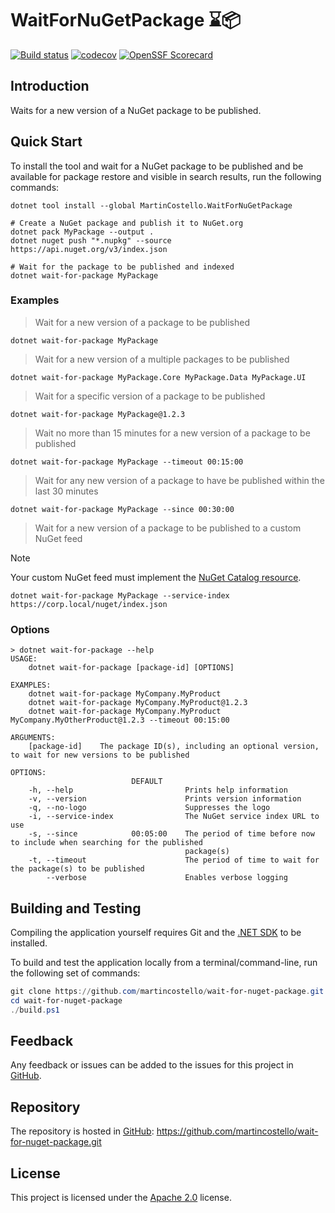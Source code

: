 # WaitForNuGetPackage ⌛📦

<!--
[![NuGet][package-badge]][package-download]
-->

[![Build status][build-badge]][build-status]
[![codecov][coverage-badge]][coverage-report]
[![OpenSSF Scorecard][scorecard-badge]][scorecard-report]

## Introduction

Waits for a new version of a NuGet package to be published.

## Quick Start

To install the tool and wait for a NuGet package to be published
and be available for package restore and visible in search results,
run the following commands:

```console
dotnet tool install --global MartinCostello.WaitForNuGetPackage

# Create a NuGet package and publish it to NuGet.org
dotnet pack MyPackage --output .
dotnet nuget push "*.nupkg" --source https://api.nuget.org/v3/index.json

# Wait for the package to be published and indexed
dotnet wait-for-package MyPackage
```

### Examples

> Wait for a new version of a package to be published

```console
dotnet wait-for-package MyPackage
```

> Wait for a new version of a multiple packages to be published

```console
dotnet wait-for-package MyPackage.Core MyPackage.Data MyPackage.UI
```

> Wait for a specific version of a package to be published

```console
dotnet wait-for-package MyPackage@1.2.3
```

> Wait no more than 15 minutes for a new version of a package to be published

```console
dotnet wait-for-package MyPackage --timeout 00:15:00
```

> Wait for any new version of a package to have be published within the last 30 minutes

```console
dotnet wait-for-package MyPackage --since 00:30:00
```

> Wait for a new version of a package to be published to a custom NuGet feed

> [!NOTE]
> Your custom NuGet feed must implement the [NuGet Catalog resource](https://learn.microsoft.com/nuget/api/catalog-resource).

```console
dotnet wait-for-package MyPackage --service-index https://corp.local/nuget/index.json
```

### Options

```console
> dotnet wait-for-package --help
USAGE:
    dotnet wait-for-package [package-id] [OPTIONS]

EXAMPLES:
    dotnet wait-for-package MyCompany.MyProduct
    dotnet wait-for-package MyCompany.MyProduct@1.2.3
    dotnet wait-for-package MyCompany.MyProduct MyCompany.MyOtherProduct@1.2.3 --timeout 00:15:00

ARGUMENTS:
    [package-id]    The package ID(s), including an optional version, to wait for new versions to be published

OPTIONS:
                           DEFAULT
    -h, --help                         Prints help information
    -v, --version                      Prints version information
    -q, --no-logo                      Suppresses the logo
    -i, --service-index                The NuGet service index URL to use
    -s, --since            00:05:00    The period of time before now to include when searching for the published
                                       package(s)
    -t, --timeout                      The period of time to wait for the package(s) to be published
        --verbose                      Enables verbose logging
```

## Building and Testing

Compiling the application yourself requires Git and the [.NET SDK][dotnet-sdk] to be installed.

To build and test the application locally from a terminal/command-line, run the
following set of commands:

```powershell
git clone https://github.com/martincostello/wait-for-nuget-package.git
cd wait-for-nuget-package
./build.ps1
```

## Feedback

Any feedback or issues can be added to the issues for this project in [GitHub][issues].

## Repository

The repository is hosted in [GitHub][repo]: <https://github.com/martincostello/wait-for-nuget-package.git>

## License

This project is licensed under the [Apache 2.0][license] license.

[build-badge]: https://github.com/martincostello/wait-for-nuget-package/actions/workflows/build.yml/badge.svg?branch=main&event=push
[build-status]: https://github.com/martincostello/wait-for-nuget-package/actions?query=workflow%3Abuild+branch%3Amain+event%3Apush "Continuous Integration for this project"
[coverage-badge]: https://codecov.io/gh/martincostello/wait-for-nuget-package/branch/main/graph/badge.svg
[coverage-report]: https://codecov.io/gh/martincostello/wait-for-nuget-package "Code coverage report for this project"
[dotnet-sdk]: https://dotnet.microsoft.com/download "Download the .NET SDK"
[issues]: https://github.com/martincostello/wait-for-nuget-package/issues "Issues for this project on GitHub.com"
[license]: https://www.apache.org/licenses/LICENSE-2.0.txt "The Apache 2.0 license"
<!--
[package-badge]: https://buildstats.info/nuget/MartinCostello.WaitForNuGetPackage?includePreReleases=false
[package-download]: https://www.nuget.org/packages/MartinCostello.WaitForNuGetPackage "Download MartinCostello.WaitForNuGetPackage from NuGet"
-->
[repo]: https://github.com/martincostello/wait-for-nuget-package "This project on GitHub.com"
[scorecard-badge]: https://api.securityscorecards.dev/projects/github.com/martincostello/wait-for-nuget-package/badge
[scorecard-report]: https://securityscorecards.dev/viewer/?uri=github.com/martincostello/wait-for-nuget-package "OpenSSF Scorecard for this project"
